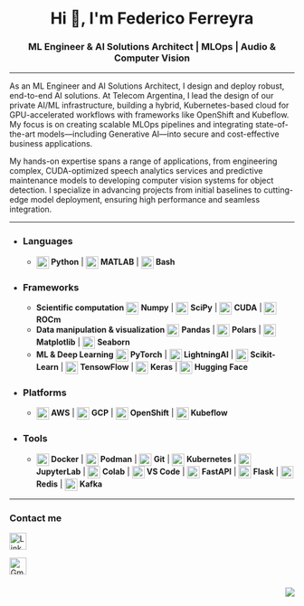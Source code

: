 <h1 align="center">Hi 👋, I'm Federico Ferreyra </h1>
<h3 align="center">ML Engineer & AI Solutions Architect | MLOps | Audio & Computer Vision
</h3>

---

As an ML Engineer and AI Solutions Architect, I design and deploy robust, end-to-end AI solutions. At Telecom Argentina, I lead the design of our private AI/ML infrastructure, building a hybrid, Kubernetes-based cloud for GPU-accelerated workflows with frameworks like OpenShift and Kubeflow. My focus is on creating scalable MLOps pipelines and integrating state-of-the-art models—including Generative AI—into secure and cost-effective business applications.

My hands-on expertise spans a range of applications, from engineering complex, CUDA-optimized speech analytics services and predictive maintenance models to developing computer vision systems for object detection. I specialize in advancing projects from initial baselines to cutting-edge model deployment, ensuring high performance and seamless integration.

---

- <h3 align="left"> Languages</h3> 

  - <img align="center" alt="Python" width="22px" src="https://media.licdn.com/dms/image/v2/D4D0BAQEagq8DmkCozA/company-logo_200_200/company-logo_200_200/0/1689937863669/learn_python_programming_logo?e=1762992000&v=beta&t=8uQSorvNs1VKh2uUkpuAgI2wKJX1l2ZUWlAjHeYXVJI" />  **Python** | <img align="center" alt="MATLAB" width="22px" src="https://upload.wikimedia.org/wikipedia/commons/2/21/Matlab_Logo.png" />  **MATLAB** | <img align="center" alt="Bash" width="22px" src="https://imgs.search.brave.com/QzK9M4F3TkAV8BdxNAvdBDENcNDsCKqmPy4RMQMGybs/rs:fit:300:300:1/g:ce/aHR0cHM6Ly9rZWVz/dGFsa3N0ZWNoLmNv/bS93cC1jb250ZW50/L3VwbG9hZHMvMjAx/OS8wOC9iYXNoLWxv/Z28tMzAweDMwMC5w/bmc"/> **Bash**
  
- <h3 align="left"> Frameworks</h3> 

  - **Scientific computation**
    <img align="center" alt="Numpy" width="22px" src="https://cdn.worldvectorlogo.com/logos/numpy.svg" />  **Numpy** | <img align="center" alt="SciPy" width="22px" src="https://upload.wikimedia.org/wikipedia/commons/b/b2/SCIPY_2.svg" />  **SciPy** | <img align="center" alt="CUDA" width="22px" src="https://logodix.com/logo/2008012.png" /> **CUDA** | <img align="center" alt="ROCm" width="22px" src="https://imgs.search.brave.com/sE60syeRAxr3Bm7vFTGvCgrkR777Fd29s2wiumwc4gU/rs:fit:860:0:0:0/g:ce/aHR0cHM6Ly91cGxv/YWQud2lraW1lZGlh/Lm9yZy93aWtpcGVk/aWEvY29tbW9ucy83/LzdiL1JPQ21fbG9n/by5wbmc" /> **ROCm**
  - **Data manipulation & visualization**
    <img align="center" alt="Pandas" width="22px" src="https://upload.wikimedia.org/wikipedia/commons/2/22/Pandas_mark.svg" />  **Pandas** | <img align="center" alt="Polars" width="22px" src="https://media.licdn.com/dms/image/v2/D4E0BAQFWkJVXxZJNlg/company-logo_200_200/company-logo_200_200/0/1709818472778/pola_rs_logo?e=1762992000&v=beta&t=KYQbwZry7uSh1y0XDUyeUXuBpAVgvipdHbCD4amQ6kQ" />  **Polars** | <img align="center" alt="Matplotlib" width="22px" src="https://upload.wikimedia.org/wikipedia/commons/8/84/Matplotlib_icon.svg" /> **Matplotlib** | <img align="center" alt="Matplotlib" width="22px" src="https://user-images.githubusercontent.com/315810/92161415-9e357100-edfe-11ea-917d-f9e33fd60741.png" />  **Seaborn**
  - **ML & Deep Learning**
    <img align="center" alt="PyTorch" width="22px" src="https://upload.wikimedia.org/wikipedia/commons/1/10/PyTorch_logo_icon.svg" />  **PyTorch** | <img align="center" alt="Lightning" width="22px" src="https://media.licdn.com/dms/image/v2/D4E0BAQGrZH40MJLAaw/company-logo_200_200/company-logo_200_200/0/1702484831807/pytorch_lightning_logo?e=1762992000&v=beta&t=oZK5OyG9CmNHCzUgKVcPoxuy1vMHSBxxkMlAztV9sSc" />  **LightningAI** | <img align="center" alt="Scikit-Learn" width="22px" src="https://upload.wikimedia.org/wikipedia/commons/0/05/Scikit_learn_logo_small.svg" />  **Scikit-Learn** | <img align="center" alt="TensorFlow" width="22px" src="https://upload.wikimedia.org/wikipedia/commons/2/2d/Tensorflow_logo.svg" />  **TensowFlow** | <img align="center" alt="Keras" width="22px" src="https://upload.wikimedia.org/wikipedia/commons/a/ae/Keras_logo.svg" />  **Keras** | <img align="center" alt="HuggingFace" width="22px" src="https://huggingface.co/front/assets/huggingface_logo-noborder.svg" />  **Hugging Face**

- <h3 align="left"> Platforms</h3> 

  - <img align="center" alt="AWS" width="22px" src="https://media.licdn.com/dms/image/v2/D4E0BAQFqdm1TZ-RZKQ/company-logo_200_200/B4EZgOay6gHEAQ-/0/1752588562343/amazon_web_services_logo?e=1762992000&v=beta&t=FwzCOasqOM2wcwyTcDqw4xj8XgLqSeZXLpWUScOEcWw"/>  **AWS** | <img align="center" alt="GCP" width="22px" src="https://imgs.search.brave.com/U5YIn4gTlXovQr_ABAWi3UgGG_dRFQt1iNDY1jRtfRY/rs:fit:860:0:0:0/g:ce/aHR0cHM6Ly9ob2xv/cmkuY29tL3dwLWNv/bnRlbnQvdXBsb2Fk/cy8yMDIxLzA1L0dD/UC5wbmc"/>  **GCP** | <img align="center" alt="OpenShift" width="22px" src="https://media.licdn.com/dms/image/v2/C4E0BAQEto-TydTTIfQ/company-logo_200_200/company-logo_200_200/0/1630583759577/red_hat_logo?e=1762992000&v=beta&t=yiBZqWnQ817T4DDEn5gFtOFtC6v3udOc-Akl4t7MY88"/>  **OpenShift** | <img align="center" alt="Kubeflow" width="22px" src="https://media.licdn.com/dms/image/v2/C560BAQGApuyfQoepeQ/company-logo_200_200/company-logo_200_200/0/1630589304000?e=1762992000&v=beta&t=3_0CNlRvh_IJEeamb44UfLD8_2xPcVb5VON5xnsQRxE"/>  **Kubeflow**
  
- <h3 align="left"> Tools</h3> 

  - <img align="center" alt="Docker" width="22px" src="https://media.licdn.com/dms/image/v2/D4E0BAQFWt4Tl53wjZQ/company-logo_200_200/company-logo_200_200/0/1705960989383/docker_logo?e=1762992000&v=beta&t=-YdmHFH71v_Mae_wD6tlhYLgP12diPY8JBbQ3turET4"/>  **Docker** | <img align="center" alt="Podman" width="22px" src="https://podman.io/logos/optimized/podman-3-logo-266w-253h.webp" /> **Podman** | <img align="center" alt="Git" width="22px" src="https://git-scm.com/images/logos/downloads/Git-Icon-1788C.png" /> **Git** | <img align="center" alt="Kubernetes" width="22px" src="https://avatars.githubusercontent.com/u/13629408?s=48&v=4"/> **Kubernetes** | <img align="center" alt="Jupyter" width="22px" src="https://jupyter.org/assets/homepage/main-logo.svg"/> **JupyterLab** | <img align="center" alt="Colab" width="22px" src="https://avatars.githubusercontent.com/u/38081706?v=4" /> **Colab**  | <img align="center" alt="VS Code" width="22px" src="https://upload.wikimedia.org/wikipedia/commons/9/9a/Visual_Studio_Code_1.35_icon.svg"/>  **VS Code** | <img align="center" alt="FastAPI" width="22px" src="https://media.licdn.com/dms/image/v2/D4D0BAQFKlPvwMarnag/company-logo_200_200/company-logo_200_200/0/1707080590599/fastapi_logo?e=1762992000&v=beta&t=ptYDkOsCwgq0_suUe52XX2GE68Q1uKhj15NW2zfWV8w"/>  **FastAPI** | <img align="center" alt="Flask" width="22px" src="https://imgs.search.brave.com/uNg3bQhMDmi2X8SA0oU0U0wF9XqLnTKejaNJxpMMDo0/rs:fit:200:200:1/g:ce/aHR0cHM6Ly9oYWNr/ci5pby90dXRvcmlh/bHMvbGVhcm4tZmxh/c2svbG9nby9sb2dv/LWZsYXNrP3Zlcj0x/NTI3NTYxMDIw" /> **Flask** | <img align="center" alt="Redis" width="22px" src="https://imgs.search.brave.com/EaqybBssQ_nH7DtKxvblG1ZoUqiEybyHu-Yl-OdxORM/rs:fit:800:600:1/g:ce/aHR0cHM6Ly9jZG4u/ZnJlZWJpZXN1cHBs/eS5jb20vbG9nb3Mv/dGh1bWJzLzJ4L3Jl/ZGlzLWxvZ28ucG5n" /> **Redis** | <img align="center" alt="Kafka" width="22px" src="https://media.licdn.com/dms/image/v2/C4E0BAQEzCUKm7nud_g/company-logo_200_200/company-logo_200_200/0/1630565037182/kafka_stream_logo?e=1762992000&v=beta&t=XnrLiivuGc23XU04ITKnkx11dUHTeX01p-eH2cbJ-Bw"/> **Kafka**

---

<h3 align="left">Contact me</h3>
<p align="left">
<a href="https://www.linkedin.com/in/federico-ferreyra/" target="blank"><img align="center" src="https://raw.githubusercontent.com/rahuldkjain/github-profile-readme-generator/master/src/images/icons/Social/linked-in-alt.svg" alt="LinkedIn" height="30" width="30" /></a>  
<p align="left">
<a href="mailto:federicoferreyra65@gmail.com" target="blank"><img align="center" src="https://www.google.com/gmail/about/static-2.0/images/logo-gmail.png?fingerprint=c2eaf4aae389c3f885e97081bb197b97" alt="Gmail" height="30" width="30" /></a>
<h3 align="right"> 
  
  ![](https://komarev.com/ghpvc/?username=federico-ferreyra)  </h3>
